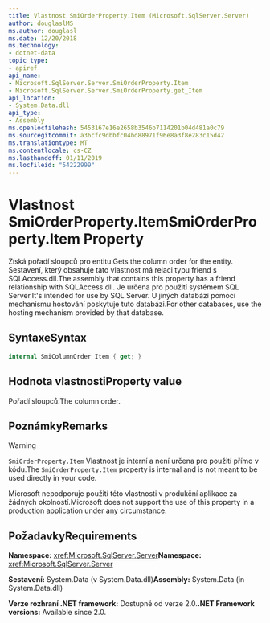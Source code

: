 ```yaml
---
title: Vlastnost SmiOrderProperty.Item (Microsoft.SqlServer.Server)
author: douglaslMS
ms.author: douglasl
ms.date: 12/20/2018
ms.technology:
- dotnet-data
topic_type:
- apiref
api_name:
- Microsoft.SqlServer.Server.SmiOrderProperty.Item
- Microsoft.SqlServer.Server.SmiOrderProperty.get_Item
api_location:
- System.Data.dll
api_type:
- Assembly
ms.openlocfilehash: 5453167e16e2658b3546b7114201b04d481a0c79
ms.sourcegitcommit: a36cfc9dbbfc04bd88971f96e8a3f8e283c15d42
ms.translationtype: MT
ms.contentlocale: cs-CZ
ms.lasthandoff: 01/11/2019
ms.locfileid: "54222999"
---
```

# <a name="smiorderpropertyitem-property"></a><span data-ttu-id="1f95a-102">Vlastnost SmiOrderProperty.Item</span><span class="sxs-lookup"><span data-stu-id="1f95a-102">SmiOrderProperty.Item Property</span></span>

<span data-ttu-id="1f95a-103">Získá pořadí sloupců pro entitu.</span><span class="sxs-lookup"><span data-stu-id="1f95a-103">Gets the column order for the entity.</span></span> <span data-ttu-id="1f95a-104">Sestavení, který obsahuje tato vlastnost má relaci typu friend s SQLAccess.dll.</span><span class="sxs-lookup"><span data-stu-id="1f95a-104">The assembly that contains this property has a friend relationship with SQLAccess.dll.</span></span> <span data-ttu-id="1f95a-105">Je určena pro použití systémem SQL Server.</span><span class="sxs-lookup"><span data-stu-id="1f95a-105">It's intended for use by SQL Server.</span></span> <span data-ttu-id="1f95a-106">U jiných databází pomocí mechanismu hostování poskytuje tuto databázi.</span><span class="sxs-lookup"><span data-stu-id="1f95a-106">For other databases, use the hosting mechanism provided by that database.</span></span>

## <a name="syntax"></a><span data-ttu-id="1f95a-107">Syntaxe</span><span class="sxs-lookup"><span data-stu-id="1f95a-107">Syntax</span></span>

```csharp
internal SmiColumnOrder Item { get; }
```

## <a name="property-value"></a><span data-ttu-id="1f95a-108">Hodnota vlastnosti</span><span class="sxs-lookup"><span data-stu-id="1f95a-108">Property value</span></span>

<span data-ttu-id="1f95a-109">Pořadí sloupců.</span><span class="sxs-lookup"><span data-stu-id="1f95a-109">The column order.</span></span>

## <a name="remarks"></a><span data-ttu-id="1f95a-110">Poznámky</span><span class="sxs-lookup"><span data-stu-id="1f95a-110">Remarks</span></span>

> [!WARNING]
> <span data-ttu-id="1f95a-111">`SmiOrderProperty.Item` Vlastnost je interní a není určena pro použití přímo v kódu.</span><span class="sxs-lookup"><span data-stu-id="1f95a-111">The `SmiOrderProperty.Item` property is internal and is not meant to be used directly in your code.</span></span>
>
> <span data-ttu-id="1f95a-112">Microsoft nepodporuje použití této vlastnosti v produkční aplikace za žádných okolností.</span><span class="sxs-lookup"><span data-stu-id="1f95a-112">Microsoft does not support the use of this property in a production application under any circumstance.</span></span>

## <a name="requirements"></a><span data-ttu-id="1f95a-113">Požadavky</span><span class="sxs-lookup"><span data-stu-id="1f95a-113">Requirements</span></span>

<span data-ttu-id="1f95a-114">**Namespace:** <xref:Microsoft.SqlServer.Server></span><span class="sxs-lookup"><span data-stu-id="1f95a-114">**Namespace:** <xref:Microsoft.SqlServer.Server></span></span>

<span data-ttu-id="1f95a-115">**Sestavení:** System.Data (v System.Data.dll)</span><span class="sxs-lookup"><span data-stu-id="1f95a-115">**Assembly:** System.Data (in System.Data.dll)</span></span>

<span data-ttu-id="1f95a-116">**Verze rozhraní .NET framework:** Dostupné od verze 2.0.</span><span class="sxs-lookup"><span data-stu-id="1f95a-116">**.NET Framework versions:** Available since 2.0.</span></span>